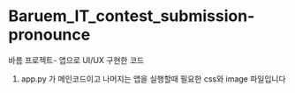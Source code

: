 # Baruem_IT_contest_submission-pronounce
바름 프로젝트- 앱으로 UI/UX 구현한 코드

1. app.py 가 메인코드이고 나머지는 앱을 실행할때 필요한 css와 image 파일입니다
